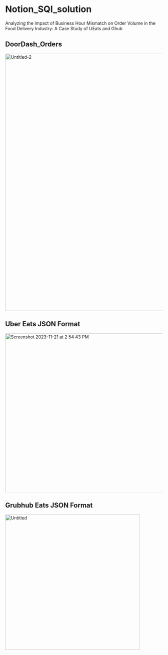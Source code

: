 # Notion_SQl_solution
Analyzing the Impact of Business Hour Mismatch on Order Volume in the Food Delivery Industry: A Case Study of UEats and Ghub

## DoorDash_Orders
<img width="820" alt="Untitled-2" src="https://github.com/Hiteshjr24/Notion_SQl_solution/assets/80192881/e450a5c8-dc61-4f25-8baf-e91a36d36816">

## Uber Eats JSON Format
<img width="506" alt="Screenshot 2023-11-21 at 2 54 43 PM" src="https://github.com/Hiteshjr24/Notion_SQl_solution/assets/80192881/a837fbbb-4b94-4951-8812-806c0531da94">

## Grubhub Eats JSON Format
<img width="431" alt="Untitled" src="https://github.com/Hiteshjr24/Notion_SQl_solution/assets/80192881/280dd19d-858a-4c48-acba-0118925a3380">
